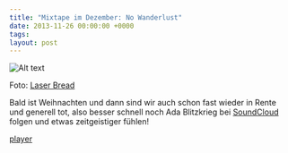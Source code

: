 ```yaml
---
title: "Mixtape im Dezember: No Wanderlust"
date: 2013-11-26 00:00:00 +0000
tags: 
layout: post
---
```

![Alt text](http://farm8.staticflickr.com/7017/6751157273_106c4a9bc4_b.jpg) 

Foto: <a href="http://www.flickr.com/photos/laserbread/">Laser Bread</a>

Bald ist Weihnachten und dann sind wir auch schon fast wieder in Rente und generell tot, also besser schnell noch Ada Blitzkrieg bei <a href="https://soundcloud.com/bangpowwww">SoundCloud</a> folgen und etwas zeitgeistiger fühlen!


<script src="/javascripts/jquery.js"></script><script src="/javascripts/widget.js"></script>
<a class="widget" href="https://soundcloud.com/bangpowwww/sets/no-wanderlust">player</a></p>
